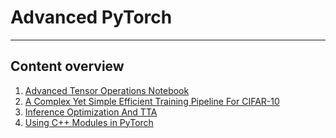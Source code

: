 # Advanced PyTorch

---

## Content overview

1. [Advanced Tensor Operations Notebook](./AdvancedTensorOperations.ipynb)
2. [A Complex Yet Simple Efficient Training Pipeline For CIFAR-10](./ComplexYetSimpleTrainingPipeline.ipynb)
3. [Inference Optimization And TTA](./InferenceOptimizationAndTTA.ipynb)
4. [Using C++ Modules in PyTorch](./UsingCppModules.ipynb)
